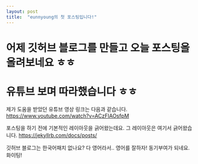 ```yaml
---
layout: post
title:  "eunnyoung의 첫 포스팅입니다!"
---
```


# 어제 깃허브 블로그를 만들고 오늘 포스팅을 올려보네요 ㅎㅎ
# 유튜브 보며 따라했습니다 ㅎㅎ

제가 도움을 받았던 유튜브 영상 링크는 다음과 같습니다.
https://www.youtube.com/watch?v=ACzFIAOsfpM

포스팅을 하기 전에 기본적인 레이아웃을 긁어왔는데요.
그 레이아웃은 여기서 긁어왔습니다.
https://jekyllrb.com/docs/posts/

깃허브 블로그는 한국어패치 없나요?
다 영어라서.. 영어를 잘하자! 동기부여가 되네요. 화이팅!
